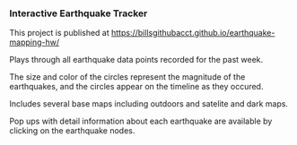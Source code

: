 ### Interactive Earthquake Tracker ###

This project is published at https://billsgithubacct.github.io/earthquake-mapping-hw/

Plays through all earthquake data points recorded for the past week.

The size and color of the circles represent the magnitude of the earthquakes, and the circles appear on the  timeline as they occured.  

Includes several base maps including outdoors and satelite and dark maps.

Pop ups with detail information about each earthquake are available by clicking on the earthquake nodes.

